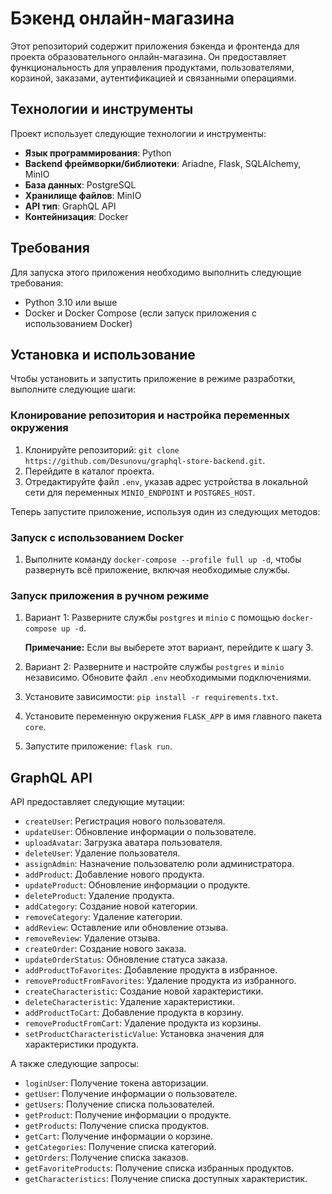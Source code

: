 # Бэкенд онлайн-магазина

Этот репозиторий содержит приложения бэкенда и фронтенда для проекта образовательного онлайн-магазина. Он предоставляет функциональность для управления продуктами, пользователями, корзиной, заказами, аутентификацией и связанными операциями.

## Технологии и инструменты

Проект использует следующие технологии и инструменты:

- **Язык программирования**: Python
- **Backend фреймворки/библиотеки**: Ariadne, Flask, SQLAlchemy, MinIO
- **База данных**: PostgreSQL
- **Хранилище файлов**: MinIO
- **API тип**: GraphQL API
- **Контейнизация**: Docker

## Требования

Для запуска этого приложения необходимо выполнить следующие требования:

- Python 3.10 или выше
- Docker и Docker Compose (если запуск приложения с использованием Docker)

## Установка и использование

Чтобы установить и запустить приложение в режиме разработки, выполните следующие шаги:

### Клонирование репозитория и настройка переменных окружения

1. Клонируйте репозиторий: `git clone https://github.com/Desunovu/graphql-store-backend.git`.
2. Перейдите в каталог проекта.
3. Отредактируйте файл `.env`, указав адрес устройства в локальной сети для переменных `MINIO_ENDPOINT` и `POSTGRES_HOST`.

Теперь запустите приложение, используя один из следующих методов:

### Запуск с использованием Docker

1. Выполните команду `docker-compose --profile full up -d`, чтобы развернуть всё приложение, включая необходимые службы.

### Запуск приложения в ручном режиме

1. Вариант 1: Разверните службы `postgres` и `minio` с помощью `docker-compose up -d`.

   **Примечание:** Если вы выберете этот вариант, перейдите к шагу 3.

2. Вариант 2: Разверните и настройте службы `postgres` и `minio` независимо. Обновите файл `.env` необходимыми подключениями.

3. Установите зависимости: `pip install -r requirements.txt`.
4. Установите переменную окружения `FLASK_APP` в имя главного пакета `core`.
5. Запустите приложение: `flask run`.

## GraphQL API

API предоставляет следующие мутации:

- `createUser`: Регистрация нового пользователя.
- `updateUser`: Обновление информации о пользователе.
- `uploadAvatar`: Загрузка аватара пользователя.
- `deleteUser`: Удаление пользователя.
- `assignAdmin`: Назначение пользователю роли администратора.
- `addProduct`: Добавление нового продукта.
- `updateProduct`: Обновление информации о продукте.
- `deleteProduct`: Удаление продукта.
- `addCategory`: Создание новой категории.
- `removeCategory`: Удаление категории.
- `addReview`: Оставление или обновление отзыва.
- `removeReview`: Удаление отзыва.
- `createOrder`: Создание нового заказа.
- `updateOrderStatus`: Обновление статуса заказа.
- `addProductToFavorites`: Добавление продукта в избранное.
- `removeProductFromFavorites`: Удаление продукта из избранного.
- `createCharacteristic`: Создание новой характеристики.
- `deleteCharacteristic`: Удаление характеристики.
- `addProductToCart`: Добавление продукта в корзину.
- `removeProductFromCart`: Удаление продукта из корзины.
- `setProductCharacteristicValue`: Установка значения для характеристики продукта.

А также следующие запросы:

- `loginUser`: Получение токена авторизации.
- `getUser`: Получение информации о пользователе.
- `getUsers`: Получение списка пользователей.
- `getProduct`: Получение информации о продукте.
- `getProducts`: Получение списка продуктов.
- `getCart`: Получение информации о корзине.
- `getCategories`: Получение списка категорий.
- `getOrders`: Получение списка заказов.
- `getFavoriteProducts`: Получение списка избранных продуктов.
- `getCharacteristics`: Получение списка доступных характеристик.
